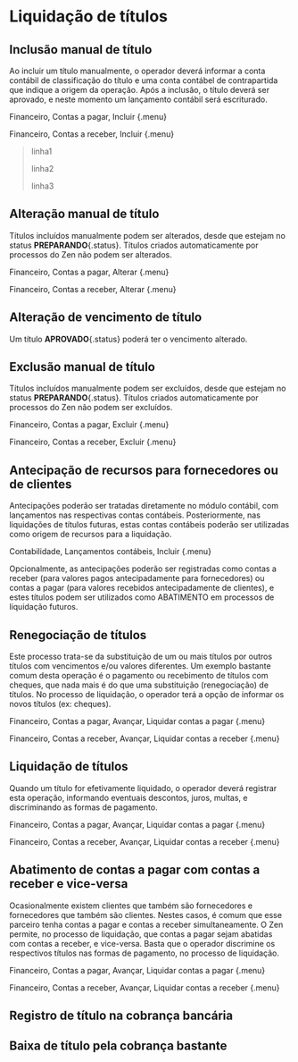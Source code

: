 # Liquidação de títulos

## Inclusão manual de título

Ao incluir um título manualmente, o operador deverá informar a conta contábil de classificação do título e uma conta contábel de contrapartida que indique a origem da operação.
Após a inclusão, o título deverá ser aprovado, e neste momento um lançamento contábil será escriturado.

Financeiro, Contas a pagar, Incluir {.menu}

Financeiro, Contas a receber, Incluir {.menu}

> linha1
>
> linha2
>
> linha3

## Alteração manual de título

Títulos incluídos manualmente podem ser alterados, desde que estejam no status **PREPARANDO**{.status}.
Títulos criados automaticamente por processos do Zen não podem ser alterados.

Financeiro, Contas a pagar, Alterar {.menu}

Financeiro, Contas a receber, Alterar {.menu}

## Alteração de vencimento de título

Um título **APROVADO**{.status} poderá ter o vencimento alterado.

## Exclusão manual de título

Títulos incluídos manualmente podem ser excluídos, desde que estejam no status **PREPARANDO**{.status}.
Títulos criados automaticamente por processos do Zen não podem ser excluídos.

Financeiro, Contas a pagar, Excluir {.menu}

Financeiro, Contas a receber, Excluir {.menu}

## Antecipação de recursos para fornecedores ou de clientes

Antecipações poderão ser tratadas diretamente no módulo contábil, com lançamentos nas respectivas contas contábeis.
Posteriormente, nas liquidações de títulos futuras, estas contas contábeis poderão ser utilizadas como origem de recursos para a liquidação.

Contabilidade, Lançamentos contábeis, Incluir {.menu}

Opcionalmente, as antecipações poderão ser registradas como contas a receber (para valores pagos antecipadamente para fornecedores) ou contas a pagar (para valores recebidos antecipadamente de clientes), e estes títulos podem ser utilizados como ABATIMENTO em processos de liquidação futuros.

## Renegociação de títulos

Este processo trata-se da substituição de um ou mais títulos por outros títulos com vencimentos e/ou valores diferentes.
Um exemplo bastante comum desta operação é o pagamento ou recebimento de títulos com cheques, que nada mais é do que uma substituição (renegociação) de títulos.
No processo de liquidação, o operador terá a opção de informar os novos títulos (ex: cheques).

Financeiro, Contas a pagar, Avançar, Liquidar contas a pagar {.menu}

Financeiro, Contas a receber, Avançar, Liquidar contas a receber {.menu}

## Liquidação de títulos

Quando um título for efetivamente liquidado, o operador deverá registrar esta operação, informando eventuais descontos, juros, multas, e discriminando as formas de pagamento.

Financeiro, Contas a pagar, Avançar, Liquidar contas a pagar {.menu}

Financeiro, Contas a receber, Avançar, Liquidar contas a receber {.menu}

## Abatimento de contas a pagar com contas a receber e vice-versa

Ocasionalmente existem clientes que também são fornecedores e fornecedores que também são clientes.
Nestes casos, é comum que esse parceiro tenha contas a pagar e contas a receber simultaneamente.
O Zen permite, no processo de liquidação, que contas a pagar sejam abatidas com contas a receber, e vice-versa.
Basta que o operador discrimine os respectivos títulos nas formas de pagamento, no processo de liquidação.

Financeiro, Contas a pagar, Avançar, Liquidar contas a pagar {.menu}

Financeiro, Contas a receber, Avançar, Liquidar contas a receber {.menu}

## Registro de título na cobrança bancária

## Baixa de título pela cobrança bastante
